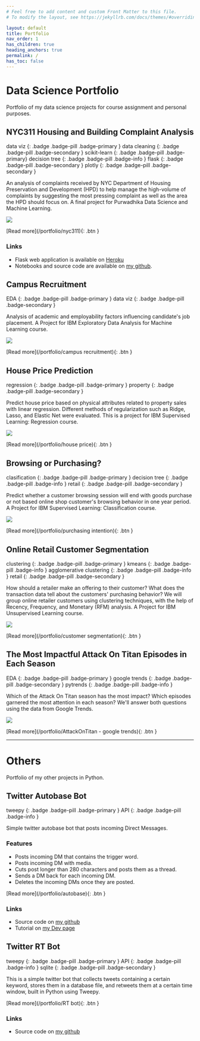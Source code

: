 ```yaml
---
# Feel free to add content and custom Front Matter to this file.
# To modify the layout, see https://jekyllrb.com/docs/themes/#overriding-theme-defaults

layout: default
title: Portfolio
nav_order: 1
has_children: true
heading_anchors: true
permalink: /
has_toc: false
---
```


# Data Science Portfolio

Portfolio of my data science projects for course assignment and personal purposes.

## NYC311 Housing and Building Complaint Analysis

data viz
{: .badge .badge-pill .badge-primary }
data cleaning
{: .badge .badge-pill .badge-secondary }
scikit-learn
{: .badge .badge-pill .badge-primary} 
decision tree
{: .badge .badge-pill .badge-info }
flask
{: .badge .badge-pill .badge-secondary }
plotly
{: .badge .badge-pill .badge-secondary }

An analysis of complaints received by NYC Department of Housing Preservation and Development (HPD) to help manage the high-volume of complaints by suggesting the most pressing complaint as well as the area the HPD should focus on. A final project for Purwadhika Data Science and Machine Learning.

![](/portfolio/static/prediction.png)

<span class="fs-3">
[Read more](/portfolio/nyc311){: .btn }
</span>


### Links
- Flask web application is available on [Heroku](http://nyc311-azka.herokuapp.com/)
- Notebooks and source code are available on [my github](https://github.com/azukacchi/nyc311_housing_buildings_analysis).


## Campus Recruitment

EDA
{: .badge .badge-pill .badge-primary }
data viz
{: .badge .badge-pill .badge-secondary }

Analysis of academic and employability factors influencing candidate's job placement. A Project for IBM Exploratory Data Analysis for Machine Learning course.

![](/portfolio/static/campusrec.png)

<span class="fs-3">
[Read more](/portfolio/campus recruitment){: .btn }
</span>


## House Price Prediction

regression
{: .badge .badge-pill .badge-primary }
property
{: .badge .badge-pill .badge-secondary }

Predict house price based on physical attributes related to property sales with linear regression. Different methods of regularization such as Ridge, Lasso, and Elastic Net were evaluated. This is a project for IBM Supervised Learning: Regression course.

![](/portfolio/static/housing.png)

<span class="fs-3">
[Read more](/portfolio/house price){: .btn }
</span>

## Browsing or Purchasing?

clasification
{: .badge .badge-pill .badge-primary }
decision tree
{: .badge .badge-pill .badge-info }
retail
{: .badge .badge-pill .badge-secondary }

Predict whether a customer browsing session will end with goods purchase or not based online shop customer's browsing behavior in one year period. A Project for IBM Supervised Learning: Classification course.

![](/portfolio/static/purchasing.png)

<span class="fs-3">
[Read more](/portfolio/purchasing intention){: .btn }
</span>


## Online Retail Customer Segmentation

clustering
{: .badge .badge-pill .badge-primary }
kmeans
{: .badge .badge-pill .badge-info }
agglomerative clustering
{: .badge .badge-pill .badge-info }
retail
{: .badge .badge-pill .badge-secondary }

How should a retailer make an offering to their customer? What does the transaction data tell about the customers' purchasing behavior? We will group online retailer customers using clustering techniques, with the help of Recency, Frequency, and Monetary (RFM) analysis. A Project for IBM Unsupervised Learning course.

![](/portfolio/static/kmeans.png)

<span class="fs-3">
[Read more](/portfolio/customer segmentation){: .btn }
</span>

## The Most Impactful Attack On Titan Episodes in Each Season

EDA
{: .badge .badge-pill .badge-primary }
google trends
{: .badge .badge-pill .badge-secondary }
pytrends
{: .badge .badge-pill .badge-info }

Which of the Attack On Titan season has the most impact? Which episodes garnered the most attention in each season? We'll answer both questions using the data from Google Trends.

![](/portfolio/static/merch.jpg)

<span class="fs-3">
[Read more](/portfolio/AttackOnTitan - google trends){: .btn }
</span>


---

# Others

Portfolio of my other projects in Python.

## Twitter Autobase Bot

tweepy
{: .badge .badge-pill .badge-primary }
API
{: .badge .badge-pill .badge-info }

Simple twitter autobase bot that posts incoming Direct Messages.

### Features

- Posts incoming DM that contains the trigger word.
- Posts incoming DM with media.
- Cuts post longer than 280 characters and posts them as a thread. 
- Sends a DM back for each incoming DM.
- Deletes the incoming DMs once they are posted.

<span class="fs-3">
[Read more](/portfolio/autobase){: .btn }
</span>

### Links
- Source code on [my github](https://github.com/azukacchi/twitter_autobase)
- Tutorial on [my Dev page](https://dev.to/azukacchi/making-a-simple-twitter-autobase-bot-that-posts-incoming-dm-1lmo)

## Twitter RT Bot

tweepy
{: .badge .badge-pill .badge-primary }
API
{: .badge .badge-pill .badge-info }
sqlite
{: .badge .badge-pill .badge-secondary }

This is a simple twitter bot that collects tweets containing a certain keyword, stores them in a database file, and retweets them at a certain time window, built in Python using Tweepy.

<span class="fs-3">
[Read more](/portfolio/RT bot){: .btn }
</span>

### Links
- Source code on [my github](https://github.com/azukacchi/DKMKbot)